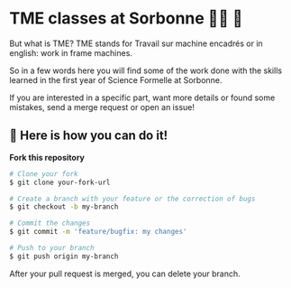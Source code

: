  # TME classes at Sorbonne :woman_technologist: :blue_heart: 

But what is TME? TME stands for Travail sur machine encadrés or in english: work in frame machines. 

So in a few words here you will find some of the work done with the skills learned in the first year of Science Formelle at Sorbonne.

If you are interested in a specific part, want more details or found some mistakes, send a merge request or open an issue! 

## :thinking: Here is how you can do it!

**Fork this repository** 

```bash
# Clone your fork
$ git clone your-fork-url

# Create a branch with your feature or the correction of bugs
$ git checkout -b my-branch

# Commit the changes
$ git commit -m 'feature/bugfix: my changes'

# Push to your branch
$ git push origin my-branch
```

After your pull request is merged, you can delete your branch.







